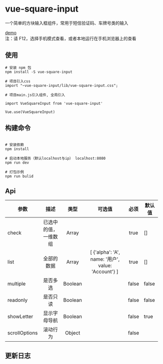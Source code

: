# vue-square-input

一个简单的方块输入框组件，常用于短信验证码、车牌号类的输入

[demo](https://piluohen.github.io/vue-square-input/index.html)<br>
注：请 F12，选择手机模式查看，或者本地运行在手机浏览器上的查看

## 使用

```
# 安装 npm 包
npm install -S vue-square-input

# 项目引入css
import "~vue-square-input/lib/vue-square-input.css";

# 项目main.js引入组件, 全局引入

import VueSquareInput from 'vue-square-input'

Vue.use(VueSquareInput)

```

## 构建命令

```

# 安装依赖
npm install

# 启动本地服务（默认localhost与ip） localhost:8080
npm run dev

# 打包示例
npm run bulid

```

## Api

| 参数          |         描述         |  类型   |                       可选值                       | 必须  | 默认值 |
| ------------- | :------------------: | :-----: | :------------------------------------------------: | :---: | ------ |
| check         | 已选中的值，一维数组 |  Array  |                                                    | true  | []     |
| list          |      全部的数据      |  Array  | [ {'alpha': 'A', name: '用户', value: 'Account'} ] | true  | []     |
| multiple      |       是否多选       | Boolean |                                                    | false | false  |
| readonly      |       是否只读       | Boolean |                                                    | false | false  |
| showLetter    |     显示字母导航     | Boolean |                                                    | false | true   |
| scrollOptions |       滚动行为       | Object  |                                                    | false |

## 更新日志
